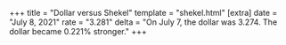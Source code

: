 +++
title = "Dollar versus Shekel"
template = "shekel.html"
[extra]
date = "July  8, 2021"
rate = "3.281"
delta = "On July  7, the dollar was 3.274. The dollar became 0.221% stronger."
+++
